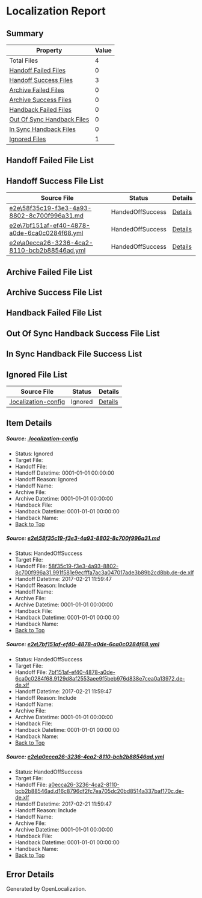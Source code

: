 # <a name='report-top'></a> Localization Report

## Summary
 Property | Value 
 -------- | ----- 
 Total Files | 4
[ Handoff Failed Files ](#handoff-failed-list)| 0
[ Handoff Success Files ](#handoff-success-list)| 3
[ Archive Failed Files ](#archive-failed-list)| 0
[ Archive Success Files ](#archive-success-list)| 0
[ Handback Failed Files ](#handback-failed-list)| 0
[ Out Of Sync Handback Files ](#outofsync-handback-success-list)| 0
[ In Sync Handback Files ](#insync-handback-success-list)| 0
[ Ignored Files ](#ignored-list)| 1

## <a name='handoff-failed-list'></a> Handoff Failed File List

## <a name='handoff-success-list'></a> Handoff Success File List
 Source File | Status | Details 
 ----------- | ------ | ------- 
 [e2e\58f35c19-f3e3-4a93-8802-8c700f996a31.md](https://github.com/OpenLocalizationTestOrg/ol-test4/blob/e2681b2cb31649cdf9775216f70be42690875121/e2e/58f35c19-f3e3-4a93-8802-8c700f996a31.md) | HandedOffSuccess | [Details](#9b4bb498c2988f9fc3b00286bad44a1f61a0bffe1)
 [e2e\7bf151af-ef40-4878-a0de-6ca0c0284f68.yml](https://github.com/OpenLocalizationTestOrg/ol-test4/blob/e2681b2cb31649cdf9775216f70be42690875121/e2e/7bf151af-ef40-4878-a0de-6ca0c0284f68.yml) | HandedOffSuccess | [Details](#f13bf73fd57573796f65b21a3d08701f8d7434592)
 [e2e\a0ecca26-3236-4ca2-8110-bcb2b88546ad.yml](https://github.com/OpenLocalizationTestOrg/ol-test4/blob/e2681b2cb31649cdf9775216f70be42690875121/e2e/a0ecca26-3236-4ca2-8110-bcb2b88546ad.yml) | HandedOffSuccess | [Details](#495f6b75571f0f4beaba7d25f19e21b0ebaed27f3)

## <a name='archive-failed-list'></a> Archive Failed File List

## <a name='archive-success-list'></a> Archive Success File List

## <a name='handback-failed-list'></a> Handback Failed File List

## <a name='outofsync-handback-success-list'></a> Out Of Sync Handback Success File List

## <a name='insync-handback-success-list'></a> In Sync Handback File Success List

## <a name='ignored-list'></a> Ignored File List
 Source File | Status | Details 
 ----------- | ------ | ------- 
 [.localization-config](https://github.com/OpenLocalizationTestOrg/ol-test4/blob/e2681b2cb31649cdf9775216f70be42690875121/.localization-config) | Ignored | [Details](#cb0632cf59c1387fc1742bfb9fa3c47f87e2e5c90)

## Item Details
##### <a name='cb0632cf59c1387fc1742bfb9fa3c47f87e2e5c90'></a> Source: [.localization-config](https://github.com/OpenLocalizationTestOrg/ol-test4/blob/e2681b2cb31649cdf9775216f70be42690875121/.localization-config)
* Status: Ignored
* Target File: 
* Handoff File: 
* Handoff Datetime: 0001-01-01 00:00:00
* Handoff Reason: Ignored
* Handoff Name: 
* Archive File: 
* Archive Datetime: 0001-01-01 00:00:00
* Handback File: 
* Handback Datetime: 0001-01-01 00:00:00
* Handback Name: 
* [Back to Top](#report-top)

##### <a name='9b4bb498c2988f9fc3b00286bad44a1f61a0bffe1'></a> Source: [e2e\58f35c19-f3e3-4a93-8802-8c700f996a31.md](https://github.com/OpenLocalizationTestOrg/ol-test4/blob/e2681b2cb31649cdf9775216f70be42690875121/e2e/58f35c19-f3e3-4a93-8802-8c700f996a31.md)
* Status: HandedOffSuccess
* Target File: 
* Handoff File: [58f35c19-f3e3-4a93-8802-8c700f996a31.991f581e9ecfffa7ac3a047017ade3b89b2cd8bb.de-de.xlf](https://github.com/OpenLocalizationTestOrg/ol-test4-handoff/blob/823682eda46f39287e22f76709e3ccae93017a97/ol-handoff/OpenLocalizationTestOrg/ol-test4-dede/xinjiang/ht/58f35c19-f3e3-4a93-8802-8c700f996a31.991f581e9ecfffa7ac3a047017ade3b89b2cd8bb.de-de.xlf)
* Handoff Datetime: 2017-02-21 11:59:47
* Handoff Reason: Include
* Handoff Name: 
* Archive File: 
* Archive Datetime: 0001-01-01 00:00:00
* Handback File: 
* Handback Datetime: 0001-01-01 00:00:00
* Handback Name: 
* [Back to Top](#report-top)

##### <a name='f13bf73fd57573796f65b21a3d08701f8d7434592'></a> Source: [e2e\7bf151af-ef40-4878-a0de-6ca0c0284f68.yml](https://github.com/OpenLocalizationTestOrg/ol-test4/blob/e2681b2cb31649cdf9775216f70be42690875121/e2e/7bf151af-ef40-4878-a0de-6ca0c0284f68.yml)
* Status: HandedOffSuccess
* Target File: 
* Handoff File: [7bf151af-ef40-4878-a0de-6ca0c0284f68.9129d8af2553aee9f5beb976d838e7cea0a13972.de-de.xlf](https://github.com/OpenLocalizationTestOrg/ol-test4-handoff/blob/823682eda46f39287e22f76709e3ccae93017a97/ol-handoff/OpenLocalizationTestOrg/ol-test4-dede/xinjiang/ht/7bf151af-ef40-4878-a0de-6ca0c0284f68.9129d8af2553aee9f5beb976d838e7cea0a13972.de-de.xlf)
* Handoff Datetime: 2017-02-21 11:59:47
* Handoff Reason: Include
* Handoff Name: 
* Archive File: 
* Archive Datetime: 0001-01-01 00:00:00
* Handback File: 
* Handback Datetime: 0001-01-01 00:00:00
* Handback Name: 
* [Back to Top](#report-top)

##### <a name='495f6b75571f0f4beaba7d25f19e21b0ebaed27f3'></a> Source: [e2e\a0ecca26-3236-4ca2-8110-bcb2b88546ad.yml](https://github.com/OpenLocalizationTestOrg/ol-test4/blob/e2681b2cb31649cdf9775216f70be42690875121/e2e/a0ecca26-3236-4ca2-8110-bcb2b88546ad.yml)
* Status: HandedOffSuccess
* Target File: 
* Handoff File: [a0ecca26-3236-4ca2-8110-bcb2b88546ad.d16c8796df2fc7ea705dc20bd8514a337baf170c.de-de.xlf](https://github.com/OpenLocalizationTestOrg/ol-test4-handoff/blob/823682eda46f39287e22f76709e3ccae93017a97/ol-handoff/OpenLocalizationTestOrg/ol-test4-dede/xinjiang/ht/a0ecca26-3236-4ca2-8110-bcb2b88546ad.d16c8796df2fc7ea705dc20bd8514a337baf170c.de-de.xlf)
* Handoff Datetime: 2017-02-21 11:59:47
* Handoff Reason: Include
* Handoff Name: 
* Archive File: 
* Archive Datetime: 0001-01-01 00:00:00
* Handback File: 
* Handback Datetime: 0001-01-01 00:00:00
* Handback Name: 
* [Back to Top](#report-top)


## Error Details

Generated by OpenLocalization.
